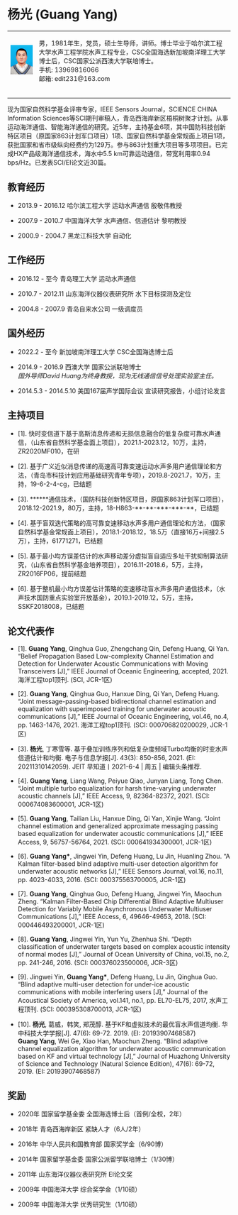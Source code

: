 </head>
<body>
<div id="layout-content">
<div id="toptitle">
<h1>杨光 (Guang Yang)</h1>
</div>
<table class="imgtable"><tr><td>
  <img src="photo.JPG" width="150px"  /></a>&nbsp;</td>
<td align="left"><p>男，1981年生，党员，硕士生导师，讲师。博士毕业于哈尔滨工程大学水声工程学院水声工程专业，CSC全国海选新加坡南洋理工大学博士后，CSC国家公派西澳大学联培博士。<br />
手机: 13969816066  <br />
邮箱: edit231@163.com   <br />
<br />
</td></tr></table>
<p>现为国家自然科学基金评审专家，IEEE Sensors Journal，SCIENCE CHINA Information Sciences等SCI期刊审稿人，青岛西海岸新区梧桐树聚才计划。从事运动海洋通信、智能海洋通信的研究。近5年，主持基金6项，其中国防科技创新特区项目（原国家863计划军口项目）1项、国家自然科学基金常规面上项目1项，获批国家和省市级纵向经费约为129万。参与863计划重大项目等多项项目。已完成HX产品级海洋通信技术，海水中5.5 km可靠运动通信，带宽利用率0.94 bps/Hz。已发表SCI/EI论文近30篇。   
<h2>教育经历</h2>
<ul>
<li><p>2013.9 - 2016.12    哈尔滨工程大学               运动水声通信             殷敬伟教授</p>
<li><p>2007.9 - 2010.7      中国海洋大学             水声通信、信道估计           黎明教授</p>
<li><p>2000.9 - 2004.7     黑龙江科技大学                  自动化 </p>                
</li>
</ul>
<h2>工作经历</h2>
<ul>
<li><p>2016.12 - 至今                   青岛理工大学                          运动水声通信</p>
<li><p>2010.7 - 2012.11             山东海洋仪器仪表研究所                 水下目标探测及定位</p>
<li><p>2004.8 - 2007.9                  青岛自来水公司                         一级调度员   </p>              
</li>
</ul>
<h2>国外经历</h2>
<ul>
<li><p> 2022.2 - 至今                  新加坡南洋理工大学                 CSC全国海选博士后  </p>
<li><p>2014.9 - 2016.9                     西澳大学                        国家公派联培博士 <br />   
  <i>国外导师David Huang为终身教授，现为无线通信信号处理实验室主任。</i>                
</p>
<li><p>2014.5.3 - 2014.5.10           美国167届声学国际会议            宣读研究报告，小组讨论发言  </p> 
</li>
</ul>
<h2>主持项目</h2>
<ul>
<li><p>[1].	快时变信道下基于高斯消息传递和无损信息融合的低复杂度可靠水声通信，（山东省自然科学基金面上项目），2021.1-2023.12，10万，主持，ZR2020MF010，在研 </p>
</li>
</ul>
<ul>
<li><p>[2].	基于广义近似消息传递的高速高可靠变速运动水声多用户通信理论和方法，（青岛市科技计划应用基础研究青年专项），2019.8-2021.7，10万，主持，19-6-2-4-cg，已结题   </p>
</li>
</ul>
<ul>
<li><p>[3].	******通信技术，（国防科技创新特区项目，原国家863计划军口项目），2018.12-2021.9，80万，主持，18-H863-**-**-***-***-**，已结题</p>
</li>
</ul>
<ul>
<li><p>[4].	基于盲双迭代策略的高可靠变速移动水声多用户通信理论和方法，（国家自然科学基金常规面上项目），2018.1-2018.12，18.5万（直接16万+间接2.5万），主持，61771271，已结题</p>
</li>
</ul>
<ul>
<li><p>[5].	基于最小均方误差估计的水声移动差分虚拟盲自适应多址干扰抑制算法研究，（山东省自然科学基金培养项目），2016.11-2018.6，5万，主持，ZR2016FP06，提前结题 </p>
</li>
</ul>
<ul>
<li><p>[6].	基于整机最小均方误差估计策略的变速移动盲水声多用户通信技术，（水声技术国防重点实验室开放基金），2019.1-2019.12，5万，主持，SSKF2018008，已结题 </p>
</li>
</ul>
<h2>论文代表作</h2>
<ul>
  <li><p>[1].	<b>Guang Yang</b>, Qinghua Guo, Zhengchang Qin, Defeng Huang, Qi Yan. “Belief Propagation Based Low-complexity Channel Estimation and Detection for Underwater Acoustic Communications with Moving Transceivers [J],” IEEE Journal of Oceanic Engineering, accepted, 2021. 海洋工程top1顶刊. (SCI, JCR-1区) </p>
</li>
</ul>
 <ul>
<li><p>[2].	<b>Guang Yang</b>, Qinghua Guo, Hanxue Ding, Qi Yan, Defeng Huang. “Joint message-passing-based bidirectional channel estimation and equalization with superimposed training for underwater acoustic communications [J],” IEEE Journal of Oceanic Engineering, vol.46, no.4, pp. 1463-1476, 2021. 海洋工程top1顶刊. (SCI: 000706820200029, JCR-1区)  </p>
</li>
</ul>
 <ul>
<li><p>[3].	<b>杨光</b>, 丁寒雪等. 基于叠加训练序列和低复杂度频域Turbo均衡的时变水声信道估计和均衡. 电子与信息学报[J]. 43(3): 850-856, 2021. (EI: 20211310142059).  JEIT 早知道丨2021-6-4 | 周五 | 编辑头条推荐. </p>
</li>
</ul>
 <ul>
<li><p>[4].	<b>Guang Yang</b>, Liang Wang, Peiyue Qiao, Junyan Liang, Tong Chen. “Joint multiple turbo equalization for harsh time-varying underwater acoustic channels [J],” IEEE Access, 9, 82364-82372, 2021. (SCI: 000674083600001, JCR-1区)   </p>
</li>
</ul>
 <ul>
<li><p>[5].	<b>Guang Yang</b>, Tailian Liu, Hanxue Ding, Qi Yan, Xinjie Wang. “Joint channel estimation and generalized approximate messaging passing based equalization for underwater acoustic communications [J],” IEEE Access, 9, 56757-56764, 2021. (SCI: 000641934300001, JCR-1区)   </p>
</li>
</ul>
  <ul>
<li><p>[6].	<b>Guang Yang*</b>, Jingwei Yin, Defeng Huang, Lu Jin, Huanling Zhou. “A Kalman filter-based blind adaptive multi-user detection algorithm for underwater acoustic networks [J],” IEEE Sensors Journal, vol.16, no.11, pp. 4023-4033, 2016. (SCI: 000375563700005, JCR-1区)    </p>
</li>
</ul>
<ul>
<li><p>[7].	<b>Guang Yang</b>, Qinghua Guo, Defeng Huang, Jingwei Yin, Maochun Zheng. “Kalman Filter-Based Chip Differential Blind Adaptive Multiuser Detection for Variably Mobile Asynchronous Underwater Multiuser Communications [J],” IEEE Access, 6, 49646-49653, 2018. (SCI: 000446493200001, JCR-1区)     </p>
</li>
</ul>
<ul>
<li><p>[8].	<b>Guang Yang</b>, Jingwei Yin, Yun Yu, Zhenhua Shi. “Depth classification of underwater targets based on complex acoustic intensity of normal modes [J],” Journal of Ocean University of China, vol.15, no.2, pp. 241-246, 2016. (SCI: 000376023500006, JCR-3区)      </p>
</li>
</ul>
<ul>
<li><p>[9].	Jingwei Yin, <b>Guang Yang*</b>, Defeng Huang, Lu Jin, Qinghua Guo. “Blind adaptive multi-user detection for under-ice acoustic communications with mobile interfering users [J],” Journal of the Acoustical Society of America, vol.141, no.1, pp. EL70-EL75, 2017, 水声工程顶刊. (SCI: 000395308700013, JCR-1区)    </p>
</li>
</ul>
<ul>
<li><p>[10].	<b>杨光</b>, 葛威，韩笑, 郑茂醇. 基于KF和虚拟技术的最优盲水声信道均衡. 华中科技大学学报[J]. 47(6): 69-72. 2019. (EI: 20193907468587) <br />
<b>Guang Yang</b>, Wei Ge, Xiao Han, Maochun Zheng. “Blind adaptive channel equalization algorithm for underwater acoustic communication based on KF and virtual technology [J],” Journal of Huazhong University of Science and Technology (Natural Science Edition), 47(6): 69-72, 2019. (EI: 20193907468587) 
  </p>
</li>
</ul>
<h2>奖励</h2>
<ul>
<li><p>2020年                 国家留学基金委             全国海选博士后（首例/全校，2年）</p>
<li><p>2018年                 青岛西海岸新区                   紧缺人才（6人/2年）</p>
<li><p>2016年              中华人民共和国教育部                国家奖学金（6/90博） </p>    
<li><p>2014年                 国家留学基金委              国家公派留学联培博士（1/30博）</p>
<li><p>2011年             山东海洋仪器仪表研究所                    EI论文奖 </p>
<li><p>2009年                  中国海洋大学                    综合奖学金（1/10硕） </p> 
<li><p>2009年                  中国海洋大学                    优秀研究生（1/10硕）</p>
</li>
</ul>
<div id="footer">
<div id="footer-text">
</div>
</div>
</div>
</body>
</html>
